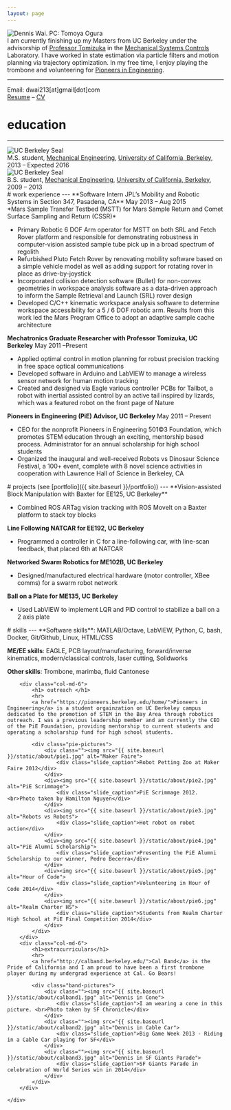 ```yaml
---
layout: page
---
```


<div class="container-fluid">
<div class="row">
    <div class="col-md-5">
        <img src="{{ site.baseurl }}/static/about/profile.png" alt="Dennis Wai. PC: Tomoya Ogura" />
    </div>
    <div class="col-md-7">
        <div id="content">
        I am currently finishing up my Masters from UC Berkeley under the advisorship of <a href="http://msc.berkeley.edu/people/tomizuka.html">Professor Tomizuka</a> in the <a href="http://msc.berkeley.edu/">Mechanical Systems Controls</a> Laboratory. I have worked in state estimation via particle filters and motion planning via trajectory optimization. In my free time, I enjoy playing the trombone and volunteering for <a href="https://pioneers.berkeley.edu">Pioneers in Engineering</a>.
        <hr>
        Email: dwai213[at]gmail[dot]com <br>
        <a href="{{ site.baseurl }}/static/files/resume.pdf">Resume</a> &ndash;  <a href="{{ site.baseurl }}/static/files/cv.pdf">CV</a>
        </div>
    </div>
</div>
</div>

<div class="container-fluid">
<h1> education </h1>
<hr>
<div class="row">
    <div class="col-md-3">
    	<img class="fixed_seal" src="{{ site.baseurl }}/static/about/ucb_seal2.png" alt="UC Berkeley Seal" />
    </div>
    <div class="col-md-9">
        <div id="content">
            M.S. student, <a href="http://me.berkeley.edu/">Mechanical Engineering</a>, <a href="http://berkeley.edu/index.html">University of California, Berkeley</a>, 2013 &ndash; Expected 2016
        </div>
    </div>
</div>
<div class="row">
    <div class="col-md-3">
        <img class="fixed_seal" src="{{ site.baseurl }}/static/about/ucb_seal.png" alt="UC Berkeley Seal" />
    </div>
    <div class="col-md-9">
        <div id="content">
            B.S. student, <a href="http://me.berkeley.edu/">Mechanical Engineering</a>, <a href="http://berkeley.edu/index.html">University of California, Berkeley</a>, 2009 &ndash; 2013
        </div>
    </div>
</div>
</div>

<div class="container-fluid">
<div markdown="1">
# work experience
---
**Software Intern JPL’s Mobility and Robotic Systems in Section 347, Pasadena, CA**		May 2013 – Aug 2015
<br>
*Mars Sample Transfer Testbed (MSTT) for Mars Sample Return and Comet Surface Sampling and Return (CSSR)*

- Primary Robotic 6 DOF Arm operator for MSTT on both SRL and Fetch Rover platform and responsible for demonstrating robustness in computer-vision assisted sample tube pick up in a broad spectrum of regolith
- Refurbished Pluto Fetch Rover by renovating mobility software based on a simple vehicle model as well as adding support for rotating rover in place as drive-by-joystick
- Incorporated collision detection software (Bullet) for non-convex geometries in workspace analysis software as a data-driven approach to inform the Sample Retrieval and Launch (SRL) rover design
- Developed C/C++ kinematic workspace analysis software to determine workspace accessibility for a 5 / 6 DOF robotic arm. Results from this work led the Mars Program Office to adopt an adaptive sample cache architecture

**Mechatronics Graduate Researcher with Professor Tomizuka, UC Berkeley**			May 2011 –Present

-	Applied optimal control in motion planning for robust precision tracking in free space optical communications
-	Developed software in Arduino and LabVIEW to manage a wireless sensor network for human motion tracking
-	Created and designed via Eagle various controller PCBs for Tailbot, a robot with inertial assisted control by an active tail inspired by lizards, which was a featured robot on the front page of Nature

**Pioneers in Engineering (PiE) Advisor, UC Berkeley**						May 2011 – Present

-	CEO for the nonprofit Pioneers in Engineering 501©3 Foundation, which promotes STEM education through an exciting, mentorship based process. Administrator for an annual scholarship for high school students
-	Organized the inaugural and well-received Robots vs Dinosaur Science Festival, a 100+ event, complete with 8 novel science activities in cooperation with Lawrence Hall of Science in Berkeley, CA
</div>
</div>

<div class="container-fluid">
<div markdown="1">
# projects (see [portfolio]({{ site.baseurl }}/portfolio))
---
**Vision-assisted Block Manipulation with Baxter for EE125, UC Berkeley**

-   Combined ROS ARTag vision tracking with ROS MoveIt on a Baxter platform to stack toy blocks

**Line Following NATCAR for EE192, UC Berkeley**

-   Programmed a controller in C for a line-following car, with line-scan feedback, that placed 6th at NATCAR

**Networked Swarm Robotics for ME102B, UC Berkeley**

-   Designed/manufactured electrical hardware (motor controller, XBee comms) for a swarm robot network

**Ball on a Plate for ME135, UC Berkeley**

-   Used LabVIEW to implement LQR and PID control to stabilize a ball on a 2 axis plate
</div>
</div>

<div class="container-fluid">
<div markdown="1">
# skills
---
**Software skills**: MATLAB/Octave, LabVIEW, Python, C, bash, Docker, Git/Github, Linux, HTML/CSS

**ME/EE skills**: EAGLE, PCB layout/manufacturing, forward/inverse kinematics, modern/classical controls, laser cutting, Solidworks

**Other skills**: Trombone, marimba, fluid Cantonese
</div>
</div>


<div class="container-fluid">
    <div class="row">

        <div class="col-md-6">
            <h1> outreach </h1>
            <hr>
            <a href="https://pioneers.berkeley.edu/home/">Pioneers in Engineering</a> is a student orgainzation on UC Berkeley campus dedicated to the promotion of STEM in the Bay Area through robotics outreach. I was a previous leadership member and am currently the CEO of the PiE Foundation, providing mentorship to current students and operating a scholarship fund for high school students.

            <div class="pie-pictures">
                <div class=""><img src="{{ site.baseurl }}/static/about/pie1.jpg" alt="Maker Faire">
                    <div class="slide_caption">Robot Petting Zoo at Maker Faire 2012</div>
                </div>
                <div><img src="{{ site.baseurl }}/static/about/pie2.jpg" alt="PiE Scrimmage">
                    <div class="slide_caption">PiE Scrimmage 2012. <br>Photo taken by Hamilton Nguyen</div>
                </div>
                <div><img src="{{ site.baseurl }}/static/about/pie3.jpg" alt="Robots vs Robots">
                    <div class="slide_caption">Hot robot on robot action</div>
                </div>
                <div><img src="{{ site.baseurl }}/static/about/pie4.jpg" alt="PiE Alumni Scholarship">
                    <div class="slide_caption">Presenting the PiE Alumni Scholarship to our winner, Pedro Becerra</div>
                </div>
                <div><img src="{{ site.baseurl }}/static/about/pie5.jpg" alt="Hour of Code">
                    <div class="slide_caption">Volunteering in Hour of Code 2014</div>
                </div>
                <div><img src="{{ site.baseurl }}/static/about/pie6.jpg" alt="Realm Charter HS">
                    <div class="slide_caption">Students from Realm Charter High School at PiE Final Competition 2014</div>
                </div>
            </div>
        </div>
        <div class="col-md-6">
            <h1>extracurriculars</h1>
            <hr>
            <a href="http://calband.berkeley.edu/">Cal Band</a> is the Pride of California and I am proud to have been a first trombone player during my undergrad experience at Cal. Go Bears!

            <div class="band-pictures">
                <div class=""><img src="{{ site.baseurl }}/static/about/calband1.jpg" alt="Dennis in Cone">
                    <div class="slide_caption">I am wearing a cone in this picture. <br>Photo taken by SF Chronicle</div>
                </div>
                <div class=""><img src="{{ site.baseurl }}/static/about/calband2.jpg" alt="Dennis in Cable Car">
                    <div class="slide_caption">Big Game Week 2013 - Riding in a Cable Car playing for SF</div>
                </div>
                <div class=""><img src="{{ site.baseurl }}/static/about/calband3.jpg" alt="Dennis in SF Giants Parade">
                    <div class="slide_caption">SF Giants Parade in celebration of World Series win in 2014</div>
                </div>
            </div>
        </div>

    </div>
</div>


<script type="text/javascript">
$(document).ready(function(){
  $('.pie-pictures').slick({
    dots: true,
    infinite: false,
    slidesToShow: 1,
    slidesToScroll: 1,
  });
});
</script>


<script type="text/javascript">
$(document).ready(function(){
  $('.band-pictures').slick({
    dots: true,
    infinite: false,
    slidesToShow: 1,
    slidesToScroll: 1,
    adaptiveHeight: true,
  });
});
</script>
